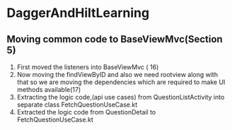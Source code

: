 # DaggerAndHiltLearning

## Moving common code to BaseViewMvc(Section 5)

1.  First moved the listeners into BaseViewMvc ( 16)
2.  Now moving the findViewByID and also we need rootview along with that so we are moving the dependencies which are required to make UI methods available(17)
3.  Extracting the logic code,(api use cases) from QuestionListActivity into separate class FetchQuestionUseCase.kt
4.  Extracted the logic code from QuestionDetail to FetchQuestionUseCase.kt
